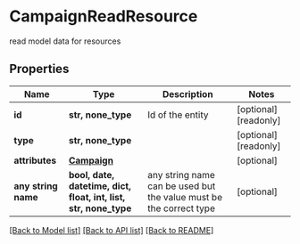 # CampaignReadResource

read model data for resources

## Properties
Name | Type | Description | Notes
------------ | ------------- | ------------- | -------------
**id** | **str, none_type** | Id of the entity | [optional] [readonly] 
**type** | **str, none_type** |  | [optional] [readonly] 
**attributes** | [**Campaign**](Campaign.md) |  | [optional] 
**any string name** | **bool, date, datetime, dict, float, int, list, str, none_type** | any string name can be used but the value must be the correct type | [optional]

[[Back to Model list]](../README.md#documentation-for-models) [[Back to API list]](../README.md#documentation-for-api-endpoints) [[Back to README]](../README.md)


